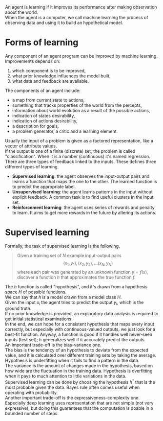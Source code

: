 An agent is learning if it improves its performance after making observation about the world.<br>
When the agent is a computer, we call machine learning the process of observing data and using it to build an hypothetical model.
# Forms of learning
Any component of an agent program can be improved by machine learning. Improvements depends on:
1. which component is to be improved,
2. what prior knowledge influences the model built,
3. what data and feedback are available.

The components of an agent include:
- a map from current state to actions,
- something that tracks properties of the world from the percepts,
- information about world evolution as a result of the possible actions,
- indication of states desirability,
- indication of actions desirability,
- a description for goals,
- a problem generator, a critic and a learning element.

Usually the input of a problem is given as a factored representation, like a vector of attribute values.<br>
If the output is one of a finite (discrete) set, the problem is called "classification". When it is a number (continuous) it's named regression.<br>
There are three types of feedback linked to the inputs. These defines three different types of learning.
- **Supervised learning**: the agent observes the input-output pairs and learns a function that maps the one to the other. The learned function is to predict the appropriate label.
- **Unsupervised learning**: the agent learns patterns in the input without explicit feedback. A common task is to find useful clusters in the input set.
- **Reinforcement learning**: the agent uses series of rewards and penalty to learn. It aims to get more rewards in the future by altering its actions.
# Supervised learning
Formally, the task of supervised learning is the following.
> Given a training set of $N$ example input-output pairs
> $$(x_1, y_1),(x_2, y_2),...(x_N, y_N)$$
> where each pair was generated by an unknown function $y = f(x)$, discover a function $h$ that approximates the true function $f$.

The $h$ function is called "hypothesis", and it's drawn from a hypothesis space $H$ of possible functions.<br>
We can say that $h$ is a model drawn from a model class $H$.<br>
Given the input $x_i$ the agent tries to predict the output $y_i$, which is the ground truth.<br>
If no prior knowledge is provided, an exploratory data analysis is required to get initial statistical examinations.<br>
In the end, we can hope for a consistent hypothesis that maps every input correctly, but especially with continuous-valued outputs, we just look for a best-fit function. Anyway, a function is good if it handles well never-seen inputs (test set); $h$ generalizes well if it accurately predict the outputs.<br>
An important trade-off is the bias-variance one.<br>
The bias is the tendency of an hypothesis to deviate from the expected value, and it is calculated over different training sets by taking the average. Hypothesis is underfitting when it fails to find a pattern in the data.<br>
The variance is the amount of changes made in the hypothesis, based on how wide are the fluctuation in the training data. Hypothesis is overfitting when it pays to much attention to little variations in the data.<br>
Supervised learning can be done by choosing the hypothesis $h^*$ that is the most probable given the data. Bayes rule often comes useful when operating with probability.<br>
Another important trade-off is the expressiveness-complexity one. Especially deep learning uses representation that are not simple (not very expressive), but doing this guarantees that the computation is doable in a bounded number of steps.
